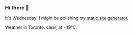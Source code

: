 ### Hi there :wave:

It's Wednesday! I might be polishing my [static site generator](https://github.com/bewuethr/pandoc-bash-blog).

Weather in Toronto: clear, at +19°C.
